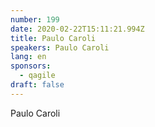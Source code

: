```yaml
---
number: 199
date: 2020-02-22T15:11:21.994Z
title: Paulo Caroli
speakers: Paulo Caroli
lang: en
sponsors:
  - qagile
draft: false
---
```

Paulo Caroli
